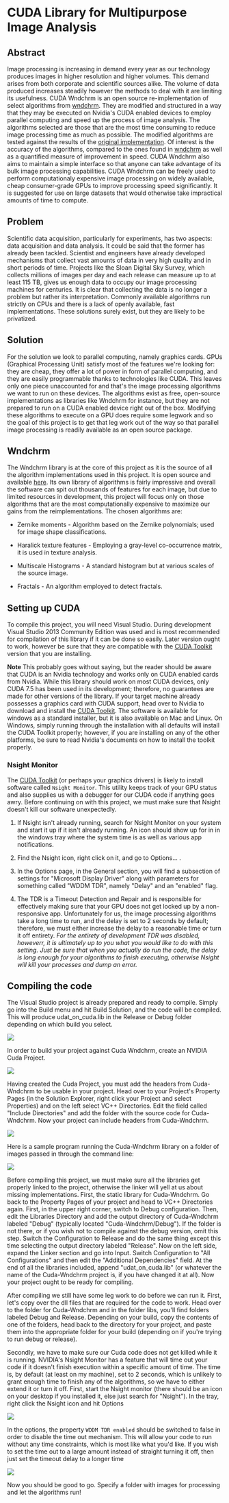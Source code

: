 # CUDA Library for Multipurpose Image Analysis

## Abstract

Image processing is increasing in demand every year as our technology produces
images in higher resolution and higher volumes. This demand arises from both
corporate and scientific sources alike. The volume of data produced increases
steadily however the methods to deal with it are limiting its usefulness. CUDA
Wndchrm is an open source re-implementation of select algorithms from
[wndchrm][]. They are modified and structured in a way that they may be
executed on Nvidia's CUDA enabled devices to employ parallel computing and
speed up the process of image analysis. The algorithms selected are those that
are the most time consuming to reduce image processing time as much as
possible. The modified algorithms are tested against the results of the
[original implementation][wndchrm].
Of interest is the accuracy of the algorithms, compared to the ones found in
[wndchrm][] as
well as a quantified measure of improvement in speed. CUDA Wndchrm also aims to
maintain a simple interface so that anyone can take advantage of its bulk image
processing capabilities. CUDA Wndchrm can be freely used to perform
computationaly expensive image processing on widely available, cheap
consumer-grade GPUs to improve processing speed significantly. It is suggested
for use on large datasets that would otherwise take impractical amounts of time
to compute. 

## Problem

Scientific data acquisition, particularly for experiments, has two aspects:
data acquisition and data analysis. It could be said that the former has
already been tackled. Scientist and engineers have already developed mechanisms
that collect vast amounts of data in very high quality and in short periods of
time. Projects like the Sloan Digital Sky Survey, which collects millions of
images per day and each release can measure up to at least 115 TB, gives us
enough data to occupy our image processing machines for centuries. It is clear
that collecting the data is no longer a problem but rather its interpretation.
Commonly available algorithms run strictly on CPUs and there is a lack of
openly available, fast implementations. These solutions surely exist, but they
are likely to be privatized. 

## Solution

For the solution we look to parallel computing, namely graphics cards. GPUs
(Graphical Processing Unit) satisfy most of the features we're looking for:
they are cheap, they offer a lot of power in form of parallel computing, and
they are easily programmable thanks to technologies like CUDA. This leaves only
one piece unaccounted for and that's the image processing algorithms we want to
run on these devices. The algorithms exist as free, open-source implementations
as libraries like Wndchrm for instance, but they are not prepared to run on a
CUDA enabled device right out of the box. Modifying these algorithms to execute
on a GPU does require some legwork and so the goal of this project is to get
that leg work out of the way so that parallel image processing is readily
available as an open source package.

## Wndchrm

The Wndchrm library is at the core of this project as it is the source of all
the algorithm implementations used in this project. It is open source and
available [here][wndchrm]. Its own library of algorithms is fairly impressive
and overall the software can spit out thousands of features for each image, but
due to limited resources in development, this project will focus only on those
algorithms that are the most computationally expensive to maximize our gains
from the reimplementations. The chosen algorithms are:

+ Zernike moments - Algorithm based on the Zernike polynomials; used for image
shape classifications.  

+ Haralick texture features - Employing a gray-level co-occurrence matrix, it
is used in texture analysis.  

+ Multiscale Histograms - A standard histogram but at various scales of the
source image.  

+ Fractals - An algorithm employed to detect fractals.

## Setting up CUDA

To compile this project, you will need Visual Studio. During development Visual
Studio 2013 Community Edition was used and is most recommended for compilation
of this library if it can be done so easily. Later version ought to work,
however be sure that they are compatible with the [CUDA Toolkit][] version that
you are installing.

**Note** This probably goes without saying, but the reader should be aware that
CUDA is an Nvidia technology and works only on CUDA enabled cards from Nvidia.
While this library should work on most CUDA devices, only CUDA 7.5 has been
used in its development; therefore, no guarantees are made for other versions
of the library.  If your target machine already possesses a graphics card with
CUDA support, head over to Nvidia to download and install the [CUDA Toolkit][].
The software is available for windows as a standard installer, but it is also
available on Mac and Linux. On Windows, simply running through the installation
with all defaults will install the CUDA Toolkit properly; however, if you are
installing on any of the other platforms, be sure to read Nvidia's documents on
how to install the toolkit properly.

### Nsight Monitor

The [CUDA Toolkit][] (or perhaps your graphics drivers) is likely to install
software called `Nsight Monitor`. This utility keeps track of your GPU status
and also supplies us with a debugger for our CUDA code if anything goes awry.
Before continuing on with this project, we must make sure that Nsight doesn't
kill our software unexpectedly.

1. If Nsight isn't already running, search for Nsight Monitor on your system
and start it up if it isn't already running. An icon should show up for in in
the windows tray where the system time is as well as various app notifications. 

2. Find the Nsight icon, right click on it, and go to Options... .

3. In the Options page, in the General section, you will find a subsection of
settings for "Microsoft Display Driver" along with parameters for something
called "WDDM TDR", namely "Delay" and an "enabled" flag. 

4. The TDR is a Timeout Detection and Repair and is responsible for effectively
making sure that your GPU does not get locked up by a non-responsive app.
Unfortunately for us, the image processing algorithms take a long time to run,
and the delay is set to 2 seconds by default; therefore, we must either
increase the delay to a reasonable time or turn it off entirety. 
*For the entirety of development TDR was disabled, howeverr, it is ultimately
up to you what you would like to do with this setting. Just be sure that when
you actually do run the code, the delay is long enough for your algorithms to
finish executing, otherwise Nsight will kill your processes and dump an error.*

## Compiling the code

The Visual Studio project is already prepared and ready to compile. Simply go
into the Build menu and hit Build Solution, and the code will be compiled. This
will produce udat_on_cuda.lib in the Release or Debug folder depending on which
build you select.

![][Figure 1]

In order to build your project against Cuda Wndchrm, create an NVIDIA Cuda
Project.

![][Figure 2]

Having created the Cuda Project, you must add the headers from Cuda-Wndchrm to
be usable in your project. Head over to your Project's Property Pages (in the
Solution Explorer, right click your Project and select Properties) and on the
left select VC++ Directories. Edit the field called "Include Directories" and
add the folder with the source code for Cuda-Wndchrm. Now your project can
include headers from Cuda-Wndchrm.

![][Figure 3]

Here is a sample program running the Cuda-Wndchrm library on a folder of images
passed in through the command line:

![][Figure 4]

Before compiling this project, we must make sure all the libraries get properly
linked to the project, otherwise the linker will yell at us about missing
implementations. First, the static library for Cuda-Wndchrm. Go back to the
Property Pages of your project and head to VC++ Directories again. First, in
the upper right corner, switch to Debug configuration. Then, edit the Libraries
Directory and add the output directory of Cuda-Wndchrm labeled "Debug"
(typically located "Cuda-Wndchrm/Debug"). If the folder is not there, or if you
wish not to compile against the debug version, omit this step. Switch the
Configuration to Release and do the same thing except this time selecting the
output directory labeled "Release". Now on the left side, expand the Linker
section and go into Input. Switch Configuration to "All Configurations" and
then edit the "Additional Dependencies" field. At the end of all the libraries
included, append "udat_on_cuda.lib" (or whatever the name of the Cuda-Wndchrm
project is, if you have changed it at all). Now your project ought to be ready
for compiling.

After compiling we still have some leg work to do before we can run it. First,
let's copy over the dll files that are required for the code to work. Head over
to the folder for Cuda-Wndchrm and in the folder libs, you'll find folders
labeled Debug and Release. Depending on your build, copy the contents of one of
the folders, head back to the directory for your project, and paste them into
the appropriate folder for your build (depending on if you're trying to run
debug or release).

Secondly, we have to make sure our Cuda code does not get killed while it is
running. NVIDIA's Nsight Monitor has a feature that will time out your code if
it doesn't finish execution within a specific amount of time. The time is, by
default (at least on my machine), set to 2 seconds, which is unlikely to grant
enough time to finish any of the algorithms, so we have to either extend it or
turn it off. First, start the Nsight monitor (there should be an icon on your
desktop if you installed it, else just search for "Nsight"). In the tray, right
click the Nsight icon and hit Options

![][Figure 5]

In the options, the property `WDDM TDR enabled` should be switched to false in
order to disable the time out mechanism. This will allow your code to run
without any time constraints, which is most like what you'd like. If you wish
to set the time out to a large amount instead of straight turning it off, then
just set the timeout delay to a longer time

![][Figure 6]

Now you should be good to go. Specify a folder with images for processing and
let the algorithms run!

[wndchrm]: http://scfbm.biomedcentral.com/articles/10.1186/1751-0473-3-13
[CUDA Toolkit]: https://developer.nvidia.com/cuda-downloads

[Figure 1]: https://github.com/kjarosz/Cuda-Wndchrm/blob/gh-pages/Build%20Button.png?raw=true
[Figure 2]: https://github.com/kjarosz/Cuda-Wndchrm/blob/gh-pages/New%20Project.png?raw=true
[Figure 3]: https://github.com/kjarosz/Cuda-Wndchrm/blob/gh-pages/Include%20Directories.png?raw=true
[Figure 4]: https://github.com/kjarosz/Cuda-Wndchrm/blob/gh-pages/Test%20Program.png?raw=true
[Figure 5]: https://github.com/kjarosz/Cuda-Wndchrm/blob/gh-pages/nsight-icon.png?raw=true
[Figure 6]: https://github.com/kjarosz/Cuda-Wndchrm/blob/gh-pages/nsight-options.png?raw=true
